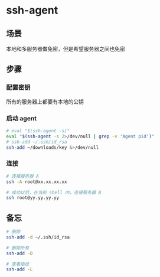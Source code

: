 # ssh-agent

## 场景

本地和多服务器做免密，但是希望服务器之间也免密

## 步骤

### 配置密钥

所有的服务器上都要有本地的公钥

### 启动 agent

```sh
# eval "$(ssh-agent -s)"
eval "$(ssh-agent -s 2>/dev/null | grep -v 'Agent pid')"
# ssh-add ~/.ssh/id_rsa
ssh-add ~/downloads/key &>/dev/null
```

### 连接

```sh
# 连接服务器 A
ssh -A root@xx.xx.xx.xx

# 成功以后，在当前 shell 内，连接服务器 B
ssh root@yy.yy.yy.yy
```

## 备忘

```sh
# 删除
ssh-add -d ~/.ssh/id_rsa

# 删除所有
ssh-add -D

# 查看指纹
ssh-add -L
```
